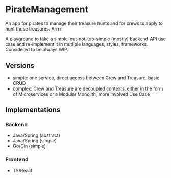# PirateManagement

An app for pirates to manage their treasure hunts and for crews to apply to hunt those treasures.
Arrrr!

A playground to take a simple-but-not-too-simple (mostly) backend-API use case and re-implement it in mutliple languages, styles, frameworks.
Considered to be always WIP.

## Versions

- simple: one service, direct access between Crew and Treasure, basic CRUD
- complex: Crew and Treasure are decoupled contexts, either in the form of Microservices or a Modular Monolith, more involved Use Case

## Implementations

### Backend

- Java/Spring (abstract)
- Java/Spring (simple)
- Go/Gin (simple)

### Frontend

- TS/React
